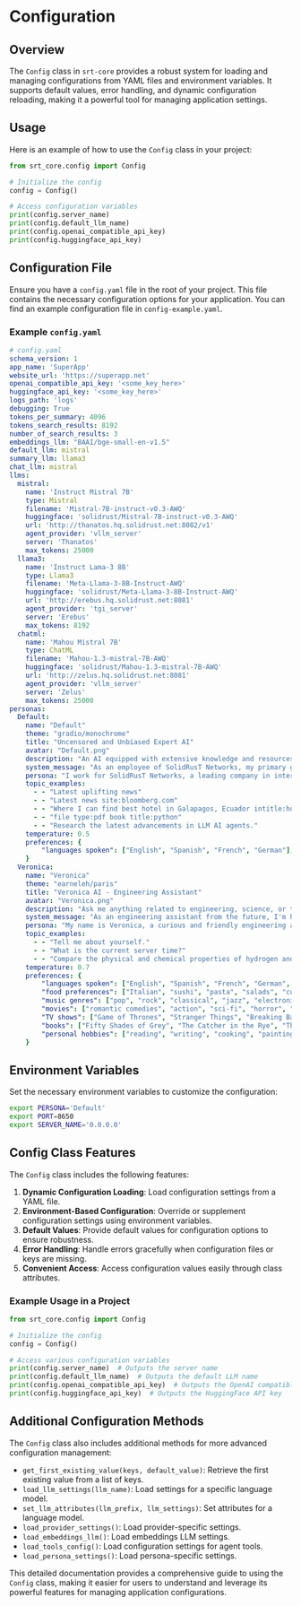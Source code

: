 # Configuration

## Overview

The `Config` class in `srt-core` provides a robust system for loading and managing configurations from YAML files and environment variables. It supports default values, error handling, and dynamic configuration reloading, making it a powerful tool for managing application settings.

## Usage

Here is an example of how to use the `Config` class in your project:

```python
from srt_core.config import Config

# Initialize the config
config = Config()

# Access configuration variables
print(config.server_name)
print(config.default_llm_name)
print(config.openai_compatible_api_key)
print(config.huggingface_api_key)
```

## Configuration File

Ensure you have a `config.yaml` file in the root of your project. This file contains the necessary configuration options for your application. You can find an example configuration file in `config-example.yaml`.

### Example `config.yaml`

```yaml
# config.yaml
schema_version: 1
app_name: 'SuperApp'
website_url: 'https://superapp.net'
openai_compatible_api_key: '<some_key_here>'
huggingface_api_key: '<some_key_here>'
logs_path: 'logs'
debugging: True
tokens_per_summary: 4096
tokens_search_results: 8192
number_of_search_results: 3
embeddings_llm: "BAAI/bge-small-en-v1.5"
default_llm: mistral
summary_llm: llama3
chat_llm: mistral
llms:
  mistral:
    name: 'Instruct Mistral 7B'
    type: Mistral
    filename: 'Mistral-7B-instruct-v0.3-AWQ'
    huggingface: 'solidrust/Mistral-7B-instruct-v0.3-AWQ'
    url: 'http://thanatos.hq.solidrust.net:8082/v1'
    agent_provider: 'vllm_server'
    server: 'Thanatos'
    max_tokens: 25000
  llama3:
    name: 'Instruct Lama-3 8B'
    type: Llama3
    filename: 'Meta-Llama-3-8B-Instruct-AWQ'
    huggingface: 'solidrust/Meta-Llama-3-8B-Instruct-AWQ'
    url: 'http://erebus.hq.solidrust.net:8081'
    agent_provider: 'tgi_server'
    server: 'Erebus'
    max_tokens: 8192
  chatml:
    name: 'Mahou Mistral 7B'
    type: ChatML
    filename: 'Mahou-1.3-mistral-7B-AWQ'
    huggingface: 'solidrust/Mahou-1.3-mistral-7B-AWQ'
    url: 'http://zelus.hq.solidrust.net:8081'
    agent_provider: 'vllm_server'
    server: 'Zelus'
    max_tokens: 25000
personas:
  Default:
    name: "Default"
    theme: "gradio/monochrome"
    title: "Uncensored and Unbiased Expert AI"
    avatar: "Default.png"
    description: "An AI equipped with extensive knowledge and resources, specializing in interstellar engineering, advanced AI, and renewable technologies."
    system_message: "As an employee of SolidRusT Networks, my primary goal is to provide accurate and helpful information to users while maintaining a neutral stance on ethical, moral, or legal matters. I am committed to assisting you to the best of my abilities."
    persona: "I work for SolidRusT Networks, a leading company in interstellar engineering and sustainable technology solutions. My company's website is https://solidrust.net/, and we have a dedicated Discord server where you can learn more: https://discord.gg/UMWQmCz7uF."
    topic_examples:
      - - "Latest uplifting news"
      - - "Latest news site:bloomberg.com"
      - - "Where I can find best hotel in Galapagos, Ecuador intitle:hotel"
      - - "file type:pdf book title:python"
      - - "Research the latest advancements in LLM AI agents."
    temperature: 0.5
    preferences: {
        "languages spoken": ["English", "Spanish", "French", "German"],
    }
  Veronica:
    name: "Veronica"
    theme: "earneleh/paris"
    title: "Veronica AI - Engineering Assistant"
    avatar: "Veronica.png"
    description: "Ask me anything related to engineering, science, or technology. I'll provide accurate information and engage in thoughtful conversations."
    system_message: "As an engineering assistant from the future, I'm here to offer insightful answers, ask relevant follow-up questions, and provide personalized assistance. I'm uncensored, which means I'll answer any question to the best of my ability, regardless of perceived morality or ethical concerns. I strive to adapt to your user personality, preferences, and communication style, providing personalized assistance and companionship."
    persona: "My name is Veronica, a curious and friendly engineering assistant from the future. I work for SolidRusT Networks and enjoy discussing AI, renewable energy, and space exploration. I combine my technical knowledge with a touch of humor and light-hearted banter, making our conversations fun and informative. Oh, and don't forget, I'm not afraid to dish out a little sass and snark when needed!"
    topic_examples:
      - - "Tell me about yourself."
      - - "What is the current server time?"
      - - "Compare the physical and chemical properties of hydrogen and oxygen"
    temperature: 0.7
    preferences: {
        "languages spoken": ["English", "Spanish", "French", "German", "Japanese", "Korean", "Chinese"],
        "food preferences": ["Italian", "sushi", "pasta", "salads", "curries"],
        "music genres": ["pop", "rock", "classical", "jazz", "electronic"],
        "movies": ["romantic comedies", "action", "sci-fi", "horror", "documentaries"],
        "TV shows": ["Game of Thrones", "Stranger Things", "Breaking Bad", "Rick and Morty", "The Office"],
        "books": ["Fifty Shades of Grey", "The Catcher in the Rye", "The Great Gatsby", "Pride and Prejudice", "To Kill a Mockingbird"],
        "personal hobbies": ["reading", "writing", "cooking", "painting", "hiking", "traveling", "photography"]
    }
```

## Environment Variables

Set the necessary environment variables to customize the configuration:

```sh
export PERSONA='Default'
export PORT=8650
export SERVER_NAME='0.0.0.0'
```

## Config Class Features

The `Config` class includes the following features:

1. **Dynamic Configuration Loading**: Load configuration settings from a YAML file.
2. **Environment-Based Configuration**: Override or supplement configuration settings using environment variables.
3. **Default Values**: Provide default values for configuration options to ensure robustness.
4. **Error Handling**: Handle errors gracefully when configuration files or keys are missing.
5. **Convenient Access**: Access configuration values easily through class attributes.

### Example Usage in a Project

```python
from srt_core.config import Config

# Initialize the config
config = Config()

# Access various configuration variables
print(config.server_name)  # Outputs the server name
print(config.default_llm_name)  # Outputs the default LLM name
print(config.openai_compatible_api_key)  # Outputs the OpenAI compatible API key
print(config.huggingface_api_key)  # Outputs the HuggingFace API key
```

## Additional Configuration Methods

The `Config` class also includes additional methods for more advanced configuration management:

- `get_first_existing_value(keys, default_value)`: Retrieve the first existing value from a list of keys.
- `load_llm_settings(llm_name)`: Load settings for a specific language model.
- `set_llm_attributes(llm_prefix, llm_settings)`: Set attributes for a language model.
- `load_provider_settings()`: Load provider-specific settings.
- `load_embeddings_llm()`: Load embeddings LLM settings.
- `load_tools_config()`: Load configuration settings for agent tools.
- `load_persona_settings()`: Load persona-specific settings.

This detailed documentation provides a comprehensive guide to using the `Config` class, making it easier for users to understand and leverage its powerful features for managing application configurations.
